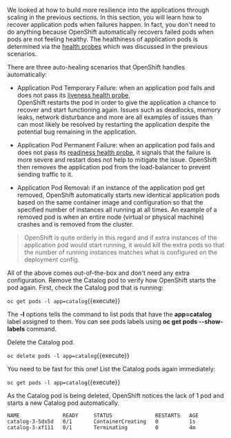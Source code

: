 We looked at how to build more resilience into the applications through scaling in the 
previous sections. In this section, you will learn how to recover application pods when 
failures happen. In fact, you don't need to do anything because OpenShift automatically 
recovers failed pods when pods are not feeling healthy. The healthiness of application pods is determined via the 
[health probes](https://docs.openshift.com/container-platform/3.6/dev_guide/application_health.html#container-health-checks-using-probes) 
which was discussed in the previous scenarios.

There are three auto-healing scenarios that OpenShift handles automatically:

* Application Pod Temporary Failure: when an application pod fails and does not pass its 
[liveness health probe](https://docs.openshift.com/container-platform/3.6/dev_guide/application_health.html#container-health-checks-using-probes),  
OpenShift restarts the pod in order to give the application a chance to recover and start functioning 
again. Issues such as deadlocks, memory leaks, network disturbance and more are all examples of issues 
than can most likely be resolved by restarting the application despite the potential bug remaining in the 
application.

* Application Pod Permanent Failure: when an application pod fails and does not pass its 
[readiness health probe](https://docs.openshift.com/container-platform/3.6/dev_guide/application_health.html#container-health-checks-using-probes), 
it signals that the failure is more severe and restart does not help to mitigate the issue. OpenShift then 
removes the application pod from the load-balancer to prevent sending traffic to it.

* Application Pod Removal: if an instance of the application pod get removed, OpenShift automatically 
starts new identical application pods based on the same container image and configuration so that the 
specified number of instances all running at all times. An example of a removed pod is when an entire 
node (virtual or physical machine) crashes and is removed from the cluster.

> OpenShift is quite orderly in this regard and if extra instances of the application pod would start running, 
> it would kill the extra pods so that the number of running instances matches what is configured on the deployment 
> config.

All of the above comes out-of-the-box and don't need any extra configuration. Remove the Catalog 
pod to verify how OpenShift starts the pod again. First, check the Catalog pod that is running:

`oc get pods -l app=catalog`{{execute}}

The **-l** options tells the command to list pods that have the **app=catalog** label 
assigned to them. You can see pods labels using **oc get pods --show-labels** command.

Delete the Catalog pod.

`oc delete pods -l app=catalog`{{execute}}

You need to be fast for this one! List the Catalog pods again immediately:

`oc get pods -l app=catalog`{{execute}}

As the Catalog pod is being deleted, OpenShift notices the lack of 1 pod and starts a new Catalog 
pod automatically.

```
NAME              READY     STATUS              RESTARTS   AGE
catalog-3-5dx5d   0/1       ContainerCreating   0          1s
catalog-3-xf111   0/1       Terminating         0          4m
```

